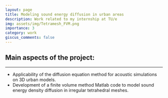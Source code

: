 ```yaml
---
layout: page
title: Modeling sound energy diffusion in urban areas
description: Work related to my internship at TU/e
img: assets/img/Tetramesh_FVM.png
importance: 3
category: work
giscus_comments: false
---
```



##  Main aspects of the project: 
---
* Applicability of the diffusion equation method for acoustic simulations on 3D urban models.
* Development of a finite volume method Matlab code to model sound energy density diffusion in irregular tetrahedral meshes. 
